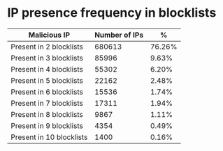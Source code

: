 # IP presence frequency in blocklists
| Malicious IP | Number of IPs | % |
|----|----|----|
| Present in 2 blocklists | 680613 | 76.26% |
| Present in 3 blocklists | 85996 | 9.63% |
| Present in 4 blocklists | 55302 | 6.20% |
| Present in 5 blocklists | 22162 | 2.48% |
| Present in 6 blocklists | 15536 | 1.74% |
| Present in 7 blocklists | 17311 | 1.94% |
| Present in 8 blocklists | 9867 | 1.11% |
| Present in 9 blocklists | 4354 | 0.49% |
| Present in 10 blocklists | 1400 | 0.16% |
